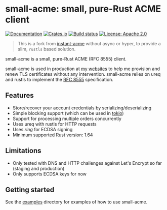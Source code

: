 # small-acme: small, pure-Rust ACME client

[![Documentation](https://docs.rs/small-acme/badge.svg)](https://docs.rs/small-acme/)
[![Crates.io](https://img.shields.io/crates/v/small-acme.svg)](https://crates.io/crates/small-acme)
[![Build status](https://github.com/Icelk/small-acme/workflows/CI/badge.svg)](https://github.com/Icelk/small-acme/actions?query=workflow%3ACI)
[![License: Apache 2.0](https://img.shields.io/badge/License-Apache%202.0-blue.svg)](LICENSE-APACHE)

> This is a fork from [instant-acme](https://github.com/InstantDomain/instant-acme)
> without async or hyper, to provide a slim, `rustls` based solution.

small-acme is a small, pure-Rust ACME (RFC 8555) client.

small-acme is used in production at [my](https://icelk.dev) [websites](https://kvarn.org) to help
me provision and renew TLS certificates without any intervention. small-acme relies
on ureq and rustls to implement the [RFC 8555](https://www.rfc-editor.org/rfc/rfc8555.html)
specification.

## Features

* Store/recover your account credentials by serializing/deserializing
* Simple blocking support (which can be used in [tokio](https://docs.rs/tokio/latest/tokio/task/fn.spawn_blocking.html))
* Support for processing multiple orders concurrently
* Uses ureq with rustls for HTTP requests
* Uses *ring* for ECDSA signing
* Minimum supported Rust version: 1.64

## Limitations

* Only tested with DNS and HTTP challenges against Let's Encrypt so far (staging and production)
* Only supports ECDSA keys for now

## Getting started

See the [examples](examples) directory for examples of how to use small-acme.
